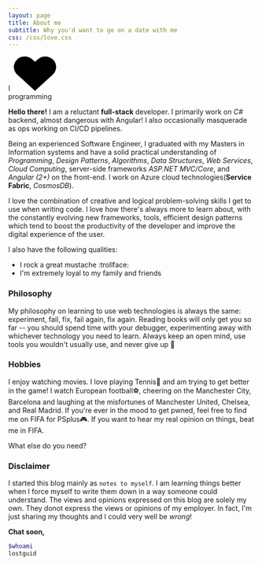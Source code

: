 ```yaml
---
layout: page
title: About me
subtitle: Why you'd want to go on a date with me
css: /css/love.css
---
```

<div class="withLove">
  <span class="alpha">I</span>
      <svg version="1.1" xmlns="http://www.w3.org/2000/svg" xmlns:xlink="http://www.w3.org/1999/xlink" x="0px" y="0px" width="92px" height="72px" viewBox="0 0 92 72" enable-background="new 0 0 92 72" xml:space="preserve" class="heart">
        <g>
          <path fill="#010101" d="M82.32,7.888c-8.359-7.671-21.91-7.671-30.271,0l-5.676,5.21l-5.678-5.21c-8.357-7.671-21.91-7.671-30.27,0 c-9.404,8.631-9.404,22.624,0,31.255l35.947,32.991L82.32,39.144C91.724,30.512,91.724,16.52,82.32,7.888z"></path>
        </g>
      </svg>
      <span class="omega"><br>programming </span>
</div>

**Hello there!** I am a reluctant **full-stack** developer. I primarily work on *C#* backend, almost dangerous with Angular! I also occasionally masquerade as ops working on CI/CD pipelines.

Being an experienced Software Engineer, I graduated with my Masters in Information systems and have a solid practical understanding of *Programming*, *Design Patterns*, *Algorithms*, *Data Structures*, *Web Services*, *Cloud Computing*, server-side frameworks *ASP.NET MVC/Core*, and *Angular (2+)* on the front-end. I work on Azure cloud technologies(**Service Fabric**, *CosmosDB*).

I love the combination of creative and logical problem-solving skills I get to use when writing code. I love how there's always more to learn about, with the constantly evolving new frameworks, tools, efficient design patterns which tend to boost the productivity of the developer and improve the digital experience of the user.

I also have the following qualities:
- I rock a great mustache :trollface: 
- I'm extremely loyal to my family and friends

### Philosophy

My philosophy on learning to use web technologies is always the same: experiment, fail, fix, fail again, fix again. Reading books will only get you so far -- you should spend time with your debugger, experimenting away with whichever technology you need to learn. Always keep an open mind, use tools you wouldn't usually use, and never give up :muscle:

### Hobbies

I enjoy watching movies. I love playing Tennis:yellow_heart: and am trying to get better in the game! I watch European football:soccer:, cheering on the Manchester City, Barcelona and laughing at the misfortunes of Manchester United, Chelsea, and Real Madrid. If you're ever in the mood to get pwned, feel free to find me on FIFA for PSplus:video_game:. If you want to hear my real opinion on things, beat me in FIFA.

What else do you need?

### Disclaimer

I started this blog mainly as `notes to myself`. I am learning things better when I force myself to write them down in a way someone could understand. The views and opinions expressed on this blog are solely my own. They donot express the views or opinions of my employer. In fact, I'm just sharing my thoughts and I could very well be *wrong*!

**Chat soon,**
```bash
$whoami
lostguid
```

